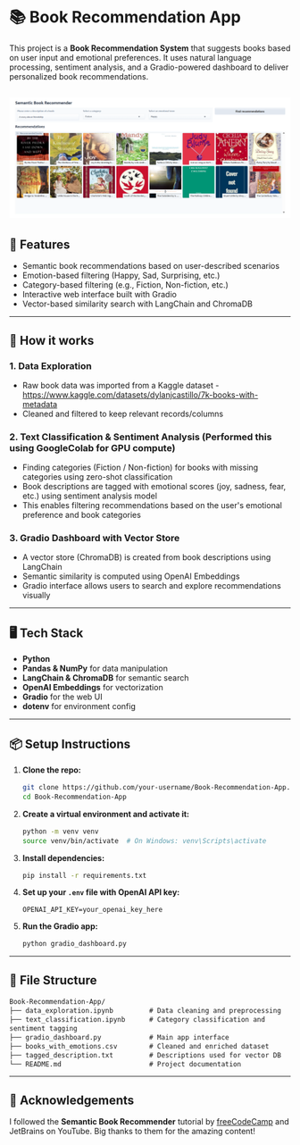 # 📚 Book Recommendation App

This project is a **Book Recommendation System** that suggests books based on user input and emotional preferences. It uses natural language processing, sentiment analysis, and a Gradio-powered dashboard to deliver personalized book recommendations.

![App Screenshot](Images/recommendation_with_category_and_tone.png)
---

## 🚀 Features

- Semantic book recommendations based on user-described scenarios
- Emotion-based filtering (Happy, Sad, Surprising, etc.)
- Category-based filtering (e.g., Fiction, Non-fiction, etc.)
- Interactive web interface built with Gradio
- Vector-based similarity search with LangChain and ChromaDB

---

## 🧠 How it works

### 1. Data Exploration
- Raw book data was imported from a Kaggle dataset - https://www.kaggle.com/datasets/dylanjcastillo/7k-books-with-metadata
- Cleaned and filtered to keep relevant records/columns

### 2. Text Classification & Sentiment Analysis (Performed this using GoogleColab for GPU compute)
- Finding categories (Fiction / Non-fiction) for books with missing categories using zero-shot classification
- Book descriptions are tagged with emotional scores (joy, sadness, fear, etc.) using sentiment analysis model
- This enables filtering recommendations based on the user's emotional preference and book categories

### 3. Gradio Dashboard with Vector Store
- A vector store (ChromaDB) is created from book descriptions using LangChain
- Semantic similarity is computed using OpenAI Embeddings
- Gradio interface allows users to search and explore recommendations visually

---

## 🖥 Tech Stack

- **Python**
- **Pandas & NumPy** for data manipulation
- **LangChain & ChromaDB** for semantic search
- **OpenAI Embeddings** for vectorization
- **Gradio** for the web UI
- **dotenv** for environment config

---

## 📦 Setup Instructions

1. **Clone the repo:**

   ```bash
   git clone https://github.com/your-username/Book-Recommendation-App.git
   cd Book-Recommendation-App
   ```

2. **Create a virtual environment and activate it:**

   ```bash
   python -m venv venv
   source venv/bin/activate  # On Windows: venv\Scripts\activate
   ```

3. **Install dependencies:**

   ```bash
   pip install -r requirements.txt
   ```

4. **Set up your `.env` file with OpenAI API key:**

   ```env
   OPENAI_API_KEY=your_openai_key_here
   ```

5. **Run the Gradio app:**

   ```bash
   python gradio_dashboard.py
   ```

---

## 📁 File Structure

```
Book-Recommendation-App/
├── data_exploration.ipynb         # Data cleaning and preprocessing
├── text_classification.ipynb      # Category classification and sentiment tagging
├── gradio_dashboard.py            # Main app interface
├── books_with_emotions.csv        # Cleaned and enriched dataset
├── tagged_description.txt         # Descriptions used for vector DB
└── README.md                      # Project documentation
```

---

## 🙌 Acknowledgements

I followed the **Semantic Book Recommender** tutorial by [freeCodeCamp](https://www.youtube.com/watch?v=Q7mS1VHm3Yw) and JetBrains on YouTube. Big thanks to them for the amazing content!


